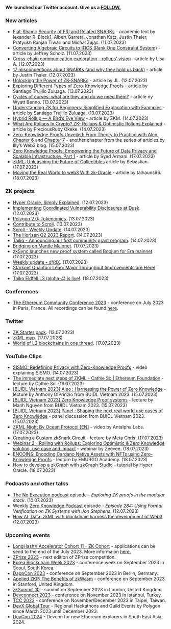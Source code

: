 **We launched our Twitter account. Give us a [FOLLOW.](https://twitter.com/ZKNewsletter)**

### New articles 
* [Fiat-Shamir Security of FRI and Related SNARKs](https://eprint.iacr.org/2023/1071.pdf) - academic text by lexander R. Block1, Albert Garreta, Jonathan Katz, Justin Thaler, Pratyush Ranjan Tiwari and Michał Zając. (11.07.2023)
* [Converting Algebraic Circuits to R1CS (Rank One Constraint System)](https://www.rareskills.io/post/rank-1-constraint-system) - article by Jeffrey Scholz. (11.07.2023)
* [Cross-chain communication exploration – rollups’ vision](https://taiko.mirror.xyz/ryYEi4gAeOWwyERqYTs7CPbNEOYXaEeiMEui6gdlnyg) - article by Lisa A. (12.07.2023)
* [17 misconceptions about SNARKs (and why they hold us back)](https://a16zcrypto.com/posts/article/17-misconceptions-about-snarks/) - article by Justin Thaler. (12.07.2023)
* [Unlocking the Power of ZK-SNARKs](https://ntrojl.medium.com/unlocking-the-power-of-zk-snarks-8f779975d363) - article by JL. (12.07.2023)
* [Exploring Different Types of Zero-Knowledge Proofs](https://medium.com/@santiagotrujilloz/exploring-different-types-of-zero-knowledge-proofs-14ba06506790) - article by Santiago Trujillo Zuluaga. (13.07.2023)
* [Cycles of curves: what are they and do we need them?](https://blog.icme.io/can-we-avoid-cycles-of-curves/) - article ny Wyatt Benno. (13.07.2023)
* [Understanding ZK for Beginners: Simplified Explanation with Examples](https://medium.com/@santiagotrujilloz/understanding-zk-for-beginners-simplified-explanation-with-examples-a98182fd5ffb) - article by Santiago Trujillo Zuluaga. (13.07.2023)
* [Hybrid Rollup — A Bird’s Eye View](https://medium.com/@ProjectZKM/hybrid-rollup-a9908f3ee69f) - article by ZKM. (14.07.2023)
* [What Are Rollups In Crypto? ZK- Rollups & Optimistic Rollups Explained](https://preciousruby.medium.com/what-are-rollups-in-crypto-zk-rollups-optimistic-rollups-explained-c2808681d12c) - article by PreciousRuby Okeke. (14.07.2023)
* [Zero-Knowledge Proofs Unveiled: From Theory to Practice with Aleo. Chapter 6](https://web3illy.medium.com/zero-knowledge-proofs-unveiled-from-theory-to-practice-with-aleo-5d803ac90c0d) and [Chapter 7](https://web3illy.medium.com/zero-knowledge-proofs-unveiled-from-theory-to-practice-with-aleo-fc263603598b) - another chapter from the series of articles by Illy’s Web3 blog. (15.07.2023)
* [Zero Knowledge Proofs: Empowering the Future of Data Privacy and Scalable Infrastructure, Part 1](https://medium.com/@syedarmani/zero-knowledge-proofs-empowering-the-future-of-data-privacy-and-scalable-infrastructure-part-1-87ee6ed7ed36) - article by Syed Armani. (17.07.2023)
* [zkML: Unleashing the Future of Collectibles](https://onchainguy.medium.com/zkml-unleashing-the-future-of-collectibles-7619f137c4e7) article by Sebastian. (17.07.2023)
* [Moving the Real World to web3 With zk-Oracle](https://medium.com/@talhauns96/moving-the-real-world-to-web3-with-zk-oracle-675517bdbcfb) - article by talhauns96. (18.07.2023)

### ZK projects
* [Hyper Oracle, Simply Explained](https://mirror.xyz/hyperoracleblog.eth/FKvpIGI7fiuNr5rnTlFWAdxk4QCNFIR9rmqDPxWLc2w). (12.07.2023)
* [Implementing Coordinated Vulnerability Disclosures at Dusk](https://dusk.network/news/implementing-cvd-at-dusk). (12.07.2023)
* [Polygon 2.0: Tokenomics](https://polygon.technology/blog/polygon-2-0-tokenomics). (13.07.2023)
* [Contribute to Scroll](https://scroll.io/blog/contributeToScroll). (13.07.2023)
* [Scroll - Weekly Update](https://twitter.com/Scroll_ZKP/status/1679962721650118656). (14.07.2023)
* [The Horizen Q2 2023 Report](https://blog.horizen.io/the-horizen-q2-2023-report/?utm_source=social&utm_medium=social&utm_campaign=Marketing). (14.07.2023)
* [Taiko - Announcing our first community grant program](https://taiko.mirror.xyz/G7dmuoR42S4D55vT8bs_lAxPZP63kAgRu2IfqkJdf6U). (14.07.2023)
* [Bridging on Mantle Mainnet](https://www.mantle.xyz/blog/announcements/bridging-on-mantle-mainnet). (17.07.2023)
* [zkSync launches new proof system called Boojum for Era mainnet](https://twitter.com/zksync/status/1680820952991408129). (17.07.2023)
* [Weekly update - dYdX](https://twitter.com/dydxfoundation/status/1681037877809930242). (17.07.2023) 
* [Starknet Quantum Leap: Major Throughput Improvements are Here!](https://starkware.co/resource/starknet-quantum-leap-major-throughput-improvements-are-here/). (17.07.2023)
* [Taiko Eldfell L3 (alpha-4) is live!](https://taiko.mirror.xyz/HJCWBluTwmNyWRkhzIXXr0k5xAaalRNtmlyDMJTu_ws). (18.07.2023)

### Conferences
* [The Ethereum Community Conference 2023](https://www.ethcc.io/) - conference on July 2023 in Paris, France. All recordings can be found [here](https://www.ethcc.io/livestreams).

### Twitter
* [ZK Starter pack](https://twitter.com/taikoxyz/status/1679468185291218944). (13.07.2023)
* [zkML map](https://twitter.com/ZKValidator/status/1680865323887493120). (17.07.2023)
* [World of L2 blockchains in one thread](https://twitter.com/hmalviya9/status/1680967737462628352). (17.07.2023)

### YouTube Clips
* [SISMO: Redefining Privacy with Zero-Knowledge Proofs](https://www.youtube.com/watch?v=ztISBU-JwVw) - video explaining SISMO. (14.07.2023)
* [The immediate next steps of ZKML - Cathie So | Ethereum Foundation](https://www.youtube.com/watch?v=my_mGaIeWdE) - lecture by Cathie So. (16.07.2023)
* [[BUIDL Vietnam 2023] Aleo : Harnessing the Power of Zero Knowledge](https://www.youtube.com/watch?v=BsPX-22CzJg) - lecture by Anthony DIPrinzio from BUIDL Vietnam 2023. (15.07.2023)
* [ [BUIDL Vietnam 2023] Zero Knowledge Proof systems](https://www.youtube.com/watch?v=iKXXZuxTGJY) - lecture by Manh Nguyen from BUIDL Vietnam 2023. (15.07.2023)
* [[BUIDL Vietnam 2023] Panel : Shaping the next real world use cases of Zero Knowledge](https://www.youtube.com/watch?v=mzd9LVbgO_I) - panel discussion from BUIDL Vietnam 2023. (15.07.2023)
* [ZKML Night By Ocean Protocol [EN]](https://www.youtube.com/watch?v=Z22n5cMW2Yw) - video by Antalpha Labs. (17.07.2023)
* [Creating a Custom zkSnark Circuit](https://www.youtube.com/watch?v=IpmTn3-TlGE) - lecture by Meta Chris. (17.07.2023)
* [Webinar 2 - Rolling with Rollups: Exploring Optimistic & Zero Knowledge solution, use case and impact](https://www.youtube.com/watch?v=46xZR2aoBCs) - webinar by Zeevee. (18.07.2023)
* [ENCOINS: Encoding Cardano Native Assets with NFTs using Zero-Knowledge Proofs](https://www.youtube.com/watch?v=CkLc3xKCoUc) - lecture by EMURGO Academy. (18.07.2023)
* [How to develop a zkGraph with zkGraph Studio](https://www.youtube.com/watch?v=1ehlXhwk5eE) - tutorial by Hyper Oracle. (18.07.2023)

### Podcasts and other talks
* [The No Execution podcast](https://open.spotify.com/episode/4cqP18hSre0TP0jbLWzRRl?si=eUIHo8RgQF6-rRwFy0gygA&nd=1) episode - *Exploring ZK proofs in the modular stack*. (10.07.2023)
* Weekly [Zero Knowledge Podcast](https://zeroknowledge.fm/284-2/) episode - *Episode 284: Using Formal Verification on ZK Systems with Jon Stephens*. (12.07.2023) 
* [How AI, Data, zkML with blockchain harness the development of Web3](https://twitter.com/TusimaNetwork/status/1679112730794692608). (12.07.2023)

### Upcoming events
* [LongHashX Accelerator Cohort 11 - ZK Cohort](https://longhashventures.typeform.com/ZKCohort?typeform-source=t.co) - applications can be send to the end of the July 2023. More informaion [here.](https://www.longhash.vc/accelerator/zk-accelerator/)
* [ZPrize 2023](https://www.zprize.io/blog/announcing-zprize-2023) - next edition of ZPrize competition.
* [Korea Blockchain Week 2023](https://koreablockchainweek.com/) - conference week on September 2023 in Seoul, South Korea. 
* [DappCon 2023](https://www.dappcon.io/#about) - conference on September 2023 in Berlin, Germany.
* [Applied ZKP: The Benefits of zkWasm](https://law.stanford.edu/codex-the-stanford-center-for-legal-informatics/projects/zero-knowledge-cryptography/) - conference on September 2023 in Stanford, United Kingdom.
* [zkSummit 10](https://www.zksummit.com/) - summit on September 2023 in London, United Kingdom.
* [Devconnect 2023](https://devconnect.org/) - conference on November 2023 in Istanbul, Turkey.
* [TCC 2023](https://tcc.iacr.org/2023/) - conference on November/December 2023 in Taipei, Taiwan.
* [DevX Global Tour](https://polygon.technology/blog/polygon-labs-announces-devx-global-tour) - Regional Hackathons and Guild Events by Polygon since March 2023 until December 2023.
* [DevCon 2024](https://devcon.org/) - Devcon for new Ethereum explorers in South East Asia, 2024.
